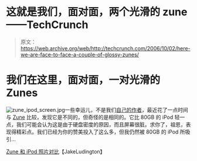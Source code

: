 # 这就是我们，面对面，两个光滑的 zune——TechCrunch

> 原文：<https://web.archive.org/web/http://techcrunch.com/2006/10/02/here-we-are-face-to-face-a-couple-of-glossy-zunes/>

# 我们在这里，面对面，一对光滑的 Zunes

![zune_ipod_screen.jpg](img/ceccc46ce33463d09f8ebd9e1d5f144a.png)一些幸运儿，不是我们[自己的作者](https://web.archive.org/web/20210412194310/http://crunchgear.com/2006/09/20/zune-caught/)，最近花了一点时间与 [Zune](https://web.archive.org/web/20210412194310/http://crunchgear.com/?s=zune) 比较，发现它是不同的，但奇怪的是相同的。它比 80GB 的 iPod 轻一点，我们可能会认为这是由于硬盘密度的原因，而且屏幕很脏。求你了，祖恩，表现得精彩点。我们已经为你的赞美投入了这么多，但我仍然被 80GB 的 iPod 所吸引…

[Zune 和 iPod 照片对比](https://web.archive.org/web/20210412194310/http://www.jakeludington.com/zune/20061001_zune_and_ipod_photo_comparison.html)【JakeLudington】
